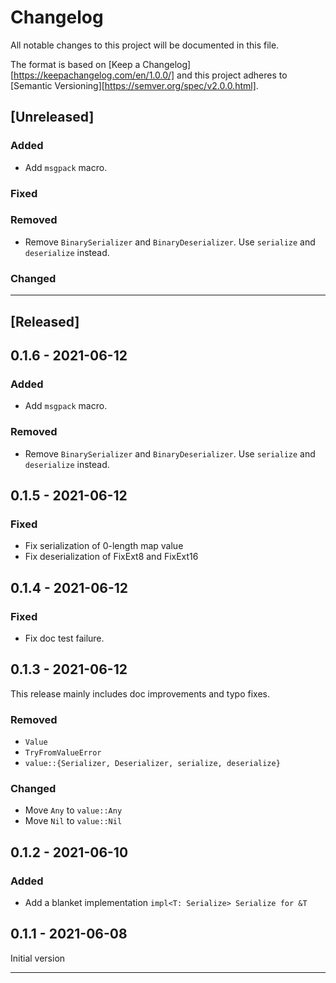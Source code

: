 # Changelog

All notable changes to this project will be documented in this file.

The format is based on [Keep a Changelog][https://keepachangelog.com/en/1.0.0/] and this project adheres to [Semantic Versioning][https://semver.org/spec/v2.0.0.html].

## [Unreleased]

### Added

- Add `msgpack` macro.

### Fixed

### Removed

- Remove `BinarySerializer` and `BinaryDeserializer`. Use `serialize` and `deserialize` instead.

### Changed

---

## [Released]

## 0.1.6 - 2021-06-12

### Added

- Add `msgpack` macro.

### Removed

- Remove `BinarySerializer` and `BinaryDeserializer`. Use `serialize` and `deserialize` instead.

## 0.1.5 - 2021-06-12

### Fixed

- Fix serialization of 0-length map value
- Fix deserialization of FixExt8 and FixExt16

## 0.1.4 - 2021-06-12

### Fixed

- Fix doc test failure.

## 0.1.3 - 2021-06-12

This release mainly includes doc improvements and typo fixes.

### Removed

- `Value`
- `TryFromValueError`
- `value::{Serializer, Deserializer, serialize, deserialize}`

### Changed

- Move `Any` to `value::Any`
- Move `Nil` to `value::Nil`

## 0.1.2 - 2021-06-10

### Added

- Add a blanket implementation `impl<T: Serialize> Serialize for &T`

## 0.1.1 - 2021-06-08

Initial version

---